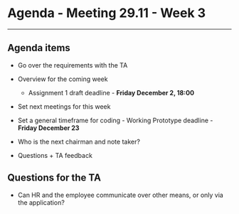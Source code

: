  # Agenda - Meeting 29.11 - Week 3

 ---
 ## Agenda items

 - Go over the requirements with the TA


 - Overview for the coming week
   - Assignment 1 draft deadline - **Friday December 2, 18:00**


 - Set next meetings for this week
 - Set a general timeframe for coding - Working Prototype deadline - **Friday December 23**


 - Who is the next chairman and note taker?


 - Questions + TA feedback


 ## Questions for the TA

- Can HR and the employee communicate over other means, or only via the application?



